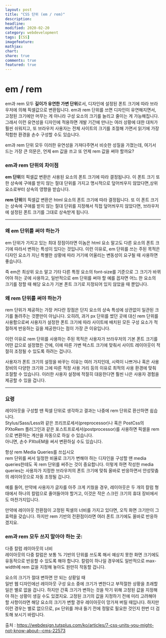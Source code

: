 ```yaml
---
layout: post
title: "CSS 단위 (em / rem)"
description:
headline:
modified: 2020-02-20
category: webdevelopment
tags: [CSS]
imagefeature:
mathjax:
chart:
share: true
comments: true
featured: true
---
```


# em / rem

em과 rem 모두 **길이가 유연한 가변 단위**로서, 디자인에 설정된 폰트 크기에 따라 브라우저에 의해 픽셀값으로 변환됩니다. 
em과 rem 단위를 쓰면 디자인이 유연해지면서, 고정된 크기에만 머무는 게 아니라 구성 요소의 크기를 늘리고 줄이는 게 가능해집니다. 그래서 이런 유연성을 디자인에 적용하면 개발 기간에 만나는 여러 상황에 대한 대처가 훨씬 쉬워지고, 또 브라우저 사용자는 전체 사이트의 크기를 조절해 가면서 읽기에 가장 적합한 환경을 손수 구성할 수도 있습니다.

em과 rem 단위 모두 이러한 유연성을 가져다주면서 비슷한 성질을 가졌는데, 여기서 드는 가장 큰 의문은, 언제 em 값을 쓰고 또 언제 rem 값을 써야 할까요?

### em과 rem 단위의 차이점

**em 단위**의 픽셀값 변환은 사용된 요소의 폰트 크기에 따라 결정됩니다. 이 폰트 크기 또한 상속에 구애를 받지 않는 절대 단위를 가지고 명시적으로 덮어씌우지 않았다면,<span class="orange">상위 요소로부터 상속의 영향을 받습니다.</span>

**rem 단위**의 픽셀값 변환은 html 요소의 폰트 크기에 따라 결정됩니다. 또 이 폰트 크기는 상속에 구애를 받지 않는 절대 단위를 지정해서 직접 덮어씌우지 않았다면, <span class="orange">브라우저에 설정된 폰트 크기를 그대로 상속받게 됩니다.</span>

---

### 왜 em 단위를 써야 하는가

em 단위가 가지고 있는 최대 장점이라면 이놈은 html 요소 말고도 다른 요소의 폰트 크기에 따라서 변하는 특성이 있다는 것입니다.
이런 이유로, <span class="gray">em 단위를 쓰는 주된 목적은 디자인 요소가 지닌 특별한 상황에 따라 거기에 어울리는 변동성이 요구될 때 사용하면 좋습니다.</span>

즉 em은 최상위 요소 말고 기타 다른 특정 요소의 font-size를 기준으로 그 크기가 바뀌어야 하는 곳에 사용하고, 일반적으로 em 단위를 써야 할 예를 꼽자면 어느 한 요소의 크기를 정할 때 해당 요소가 기본 폰트 크기로 지정되어 있지 않았을 때 뿐입니다.


### 왜 rem 단위를 써야 하는가

rem 단위가 제공하는 가장 커다란 장점은 단지 요소의 상속 특성에 상관없이 일관된 크기를 돌려주는 것뿐만이 아닙니다. 오히려, 과거 px 단위를 썼던 곳에 대신 rem 단위를 사용함으로써 사용자가 설정한 폰트 크기에 따라 사이트에 배치된 모든 구성 요소가 적절하게 반응하는 길을 제공한다는 점이 가장 큰 이유입니다.

이런 이유로 <span class="gray">rem 단위를 사용하는 주된 목적은 사용자가 브라우저의 기본 폰트 크기를 어떤 값으로 설정했든 간에, 이에 따른 가변 텍스트 크기에 맞춰서 사이트 레이아웃이 적절히 조정될 수 있도록 하려는 겁니다.</span>

사용자가 폰트 크기의 설정을 바꾸는 이유는 여러 가지인데, 시력이 나쁘거나 혹은 사용 장비의 다양한 크기와 그에 따른 적정 사용 거리 등의 이유로 최적의 사용 환경에 맞춰 조절할 수 있습니다. 이러한 사용자 설정에 적절히 대응한다면 훨씬 나은 사용자 경험을 제공할 수 있을 겁니다.

---

### 요령
레이아웃을 구성할 땐 픽셀 단위로 생각하고 결과는 나중에 rem 단위로 환산하면 쉽습니다.  
Stylus/Sass/Less와 같은 프리프로세서(preprocessor)나 혹은 PostCss의 PXtoRem 플러그인과 같은 포스트프로세서(postprocessor)를 사용하면 픽셀을 rem으로 변환하는 계산을 자동으로 하실 수 있습니다.  
아니면, 손수 PXtoEM을 써서 변환하실 수도 있습니다.

<span class="orange">항상 rem Media Queries를 쓰십시오</span>  
rem 단위를 써서 일정한 비율로 크기가 변해야 하는 디자인을 구성할 땐 media queries한테도 꼭 rem 단위를 써주는 것이 중요합니다. 이렇게 하면 작성한 media queries는 사용자가 지정한 브라우저의 폰트 크기에 맞춰 올바로 반응하면서 안성맞춤의 레이아웃으로 자동 조정될 겁니다.

예를 들어, 만약에 사용자가 글자를 아주 크게 키웠을 경우, 레이아웃은 두 개의 칼럼 형태에서 하나의 칼럼으로 줄어들어야 할거고, 이것은 작은 스크린 크기의 휴대 장비에서도 마찬가지입니다.

만약에 레이아웃 전환점이 고정된 픽셀의 너비를 가지고 있다면, 오직 화면 크기만이 그 효력을 갖습니다. 하지만 rem 기반의 전환점이라면 여러 폰트 크기에도 올바로 반응하겠지요.

### em과 rem 모두 쓰지 말아야 하는 곳:  

<span class="orange">다중 칼럼 레이아웃의 너비</span>  
레이아웃의 다중 칼럼은 보통 % 기반의 단위를 쓰도록 해서 예상치 못한 화면 크기에도 유동적으로 반응할 수 있도록 해야 합니다.
칼럼이 하나일 경우에도 일반적으로 max-width에 rem 값을 지정해 놓아도 원만히 작동할 겁니다.

<span class="orange">요소의 크기가 절대 변하면 안 되는 상황일 때</span>  
일반 웹 디자인에선 레이아웃 구성 요소 중에 크기가 변한다고 부적절한 상황을 초래할 일은 별로 없을 겁니다. 하지만 간혹 크기가 변하는 것을 막기 위해 고정된 값을 지정해야 하는 상황이 생길 수도 있겠지요.
고정된 크기의 값을 지정하기 전에 미리 고려해야 할 사항이라면 해당 요소의 크기가 변할 경우 레이아웃이 망가져 버릴 때입니다. 하지만 이런 경우는 별로 없으므로, px 단위를 꺼내 들기 전에 정말로 필요한 것인지 한번 더 검토해 보시기 바랍니다.

출처 : <https://webdesign.tutsplus.com/ko/articles/7-css-units-you-might-not-know-about--cms-22573>
